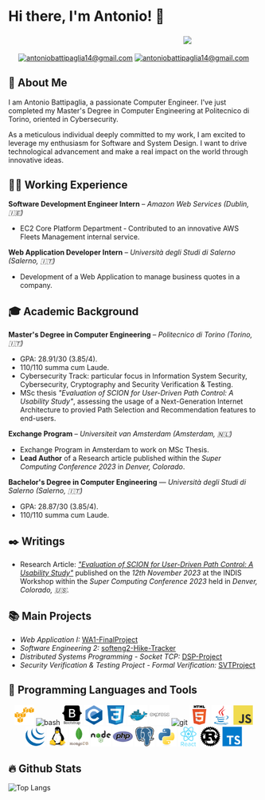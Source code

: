 # Hi there, I'm Antonio! 👋 


### 
<div style="width:720px" id="skills" align="center">
  <img src="https://media.giphy.com/media/qgQUggAC3Pfv687qPC/giphy.gif" width="350" />
</div>

<p align="center">
<a href="https://www.linkedin.com/in/ABattipaglia" target="blank"><img align="center" src="https://img.shields.io/badge/LinkedIn-blue?logo=Linkedin&logoColor=white" alt="antoniobattipaglia14@gmail.com"/></a>
<a href="mailto:antoniobattipaglia14@gmail.com" target="blank"><img align="center" src="https://img.shields.io/badge/GMail-red?logo=GMail&logoColor=white" alt="antoniobattipaglia14@gmail.com" /></a>
</p>

## 🚀 About Me

I am Antonio Battipaglia, a passionate Computer Engineer. I've just completed my Master's Degree in Computer Engineering at Politecnico di Torino, oriented in Cybersecurity.  

As a meticulous individual deeply committed to my work, I am excited to leverage my enthusiasm for Software and System Design. I want to drive technological advancement and make a real impact on the world through innovative ideas. 

## 👨‍💻 Working Experience
**Software Development Engineer Intern** – _Amazon Web Services (Dublin, 🇮🇪)_
* EC2 Core Platform Department ‑ Contributed to an innovative AWS Fleets Management internal service.

**Web Application Developer Intern** – _Università degli Studi di Salerno (Salerno, :it:)_
* Development of a Web Application to manage business quotes in a company.

## 🎓 Academic Background
**Master's Degree in Computer Engineering** – _Politecnico di Torino (Torino, :it:)_
* GPA: 28.91/30 (3.85/4).
* 110/110 summa cum Laude.
* Cybersecurity Track: particular focus in Information System Security, Cybersecurity, Cryptography and Security Verification & Testing. 
* MSc thesis _"Evaluation of SCION for User-Driven Path Control: A Usability Study"_, assessing the usage of a Next-Generation Internet Architecture to provied Path Selection and Recommendation features to end-users.

**Exchange Program** – _Universiteit van Amsterdam (Amsterdam, 🇳🇱)_
* Exchange Program in Amsterdam to work on MSc Thesis.
* **Lead Author** of a Research article published within the _Super Computing Conference 2023_ in _Denver, Colorado_.

**Bachelor's Degree in Computer Engineering** — _Università degli Studi di Salerno (Salerno, :it:)_ 
* GPA: 28.87/30 (3.85/4).
* 110/110 summa cum Laude.

## ✒️ Writings
* Research Article: _["Evaluation of SCION for User-Driven Path Control: A Usability Study"](https://dl.acm.org/doi/10.1145/3624062.3624592)_ published on the _12th November 2023_ at the INDIS Workshop within the _Super Computing Conference 2023_ held in _Denver, Colorado, :us:_.

## 📚 Main Projects
* _Web Application I:_ [WA1-FinalProject](https://github.com/polito-WA1-AJ-2022-exam/WA1-FinalProject)
* _Software Engineering 2:_ [softeng2-Hike-Tracker](https://github.com/polito-SE2-TEAM-20/softeng2-Hike-Tracker)
* _Distributed Systems Programming - Socket TCP:_ [DSP-Project](https://github.com/MrR0b0t14/DSP-Project)
* _Security Verification & Testing Project - Formal Verification:_ [SVTProject](https://github.com/MrR0b0t14/SVTProject)
  
## 🔨 Programming Languages and Tools 

<div>
  <p align="center"> 
  <img src="https://github.com/devicons/devicon/blob/master/icons/amazonwebservices/amazonwebservices-original.svg" alt="aws" width="40" height="40"/>
    <img src="https://www.vectorlogo.zone/logos/gnu_bash/gnu_bash-icon.svg" alt="bash" width="40" height="40"/>
    <img src="https://raw.githubusercontent.com/devicons/devicon/master/icons/bootstrap/bootstrap-plain-wordmark.svg" alt="bootstrap" width="40" height="40"/>
    <img src="https://raw.githubusercontent.com/devicons/devicon/master/icons/c/c-original.svg" alt="c" width="40" height="40"/>
    <img src="https://github.com/devicons/devicon/blob/master/icons/css3/css3-original.svg" alt="css" width="40" height="40"/>
    <img src="https://github.com/devicons/devicon/blob/master/icons/docker/docker-original.svg" alt="docker" width="40" height="40"/>
    <img src="https://raw.githubusercontent.com/devicons/devicon/master/icons/express/express-original-wordmark.svg" alt="express" width="40" height="40"/>
    <img src="https://www.vectorlogo.zone/logos/git-scm/git-scm-icon.svg" alt="git" width="40" height="40"/>
    <img src="https://raw.githubusercontent.com/devicons/devicon/master/icons/html5/html5-original-wordmark.svg" alt="html5" width="40" height="40"/>
    <img src="https://raw.githubusercontent.com/devicons/devicon/master/icons/java/java-original.svg" alt="java" width="40" height="40"/>
    <img src="https://raw.githubusercontent.com/devicons/devicon/master/icons/javascript/javascript-original.svg" alt="javascript" width="40" height="40"/>
    <img src="https://github.com/devicons/devicon/blob/master/icons/jquery/jquery-original.svg" alt="jquery" width="40" height="40"/>
    <img src="https://raw.githubusercontent.com/devicons/devicon/master/icons/linux/linux-original.svg" alt="linux" width="40" height="40"/>
    <img src="https://raw.githubusercontent.com/devicons/devicon/master/icons/mongodb/mongodb-original-wordmark.svg" alt="mongodb" width="40" height="40"/>
    <img src="https://raw.githubusercontent.com/devicons/devicon/master/icons/nodejs/nodejs-original-wordmark.svg" alt="nodejs" width="40" height="40"/>
    <img src="https://github.com/devicons/devicon/blob/master/icons/php/php-original.svg" alt="php" width="40" height="40"/>
    <img src="https://github.com/devicons/devicon/blob/master/icons/postgresql/postgresql-original.svg" alt="postgresql" width="40" height="40"/>
    <img src="https://raw.githubusercontent.com/devicons/devicon/master/icons/python/python-original.svg" alt="python" width="40" height="40"/>
    <img src="https://raw.githubusercontent.com/devicons/devicon/master/icons/react/react-original-wordmark.svg" alt="react" width="40" height="40"/>
    <img src="https://raw.githubusercontent.com/devicons/devicon/master/icons/rust/rust-plain.svg" alt="rust" width="40" height="40"/>
    <img src="https://raw.githubusercontent.com/devicons/devicon/master/icons/typescript/typescript-original.svg" alt="typescript" width="40" height="40"/>
  </p>
</div>

## :fire: Github Stats 


![Top Langs](https://github-readme-stats.vercel.app/api/top-langs/?username=MrR0b0t14&theme=vue-dark&show_icons=true&hide_border=true&layout=compact)

